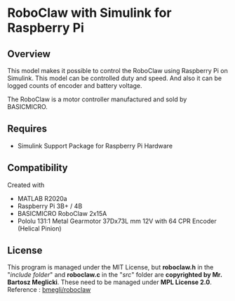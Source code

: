 # RoboClaw with Simulink for Raspberry Pi

## Overview
This model makes it possible to control the RoboClaw using Raspberry Pi on Simulink. This model can be controlled duty and speed. And also it can be logged counts of encoder and battery voltage.

The RoboClaw is a motor controller manufactured and sold by BASICMICRO.

## Requires
* Simulink Support Package for Raspberry Pi Hardware

## Compatibility
Created with
* MATLAB R2020a
* Raspberry Pi 3B+ / 4B
* BASICMICRO RoboClaw 2x15A
* Pololu 131:1 Metal Gearmotor 37Dx73L mm 12V with 64 CPR Encoder (Helical Pinion)

## License
This program is managed under the MIT License, but **roboclaw.h** in the "*include folder*" and **roboclaw.c** in the "*src*" folder are **copyrighted by Mr. Bartosz Meglicki**. These need to be managed under **MPL License 2.0**.\
Reference : [ bmegli/roboclaw ](https://github.com/bmegli/roboclaw)
